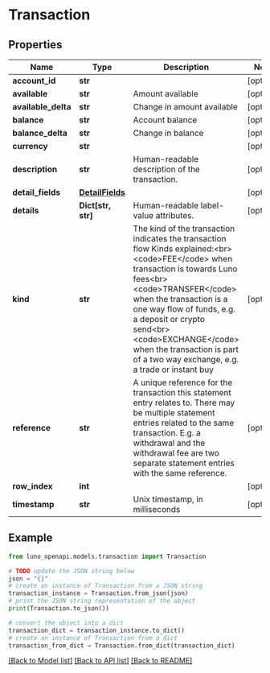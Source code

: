 # Transaction


## Properties

Name | Type | Description | Notes
------------ | ------------- | ------------- | -------------
**account_id** | **str** |  | [optional] 
**available** | **str** | Amount available | [optional] 
**available_delta** | **str** | Change in amount available | [optional] 
**balance** | **str** | Account balance | [optional] 
**balance_delta** | **str** | Change in balance | [optional] 
**currency** | **str** |  | [optional] 
**description** | **str** | Human-readable description of the transaction. | [optional] 
**detail_fields** | [**DetailFields**](DetailFields.md) |  | [optional] 
**details** | **Dict[str, str]** | Human-readable label-value attributes. | [optional] 
**kind** | **str** | The kind of the transaction indicates the transaction flow  Kinds explained:&lt;br&gt; &lt;code&gt;FEE&lt;/code&gt; when transaction is towards Luno fees&lt;br&gt; &lt;code&gt;TRANSFER&lt;/code&gt; when the transaction is a one way flow of funds, e.g. a deposit or crypto send&lt;br&gt; &lt;code&gt;EXCHANGE&lt;/code&gt; when the transaction is part of a two way exchange, e.g. a trade or instant buy | [optional] 
**reference** | **str** | A unique reference for the transaction this statement entry relates to. There may be multiple statement entries related to the same transaction. E.g. a withdrawal and the withdrawal fee are two separate statement entries with the same reference. | [optional] 
**row_index** | **int** |  | [optional] 
**timestamp** | **str** | Unix timestamp, in milliseconds | [optional] 

## Example

```python
from luno_openapi.models.transaction import Transaction

# TODO update the JSON string below
json = "{}"
# create an instance of Transaction from a JSON string
transaction_instance = Transaction.from_json(json)
# print the JSON string representation of the object
print(Transaction.to_json())

# convert the object into a dict
transaction_dict = transaction_instance.to_dict()
# create an instance of Transaction from a dict
transaction_from_dict = Transaction.from_dict(transaction_dict)
```
[[Back to Model list]](../README.md#documentation-for-models) [[Back to API list]](../README.md#documentation-for-api-endpoints) [[Back to README]](../README.md)



